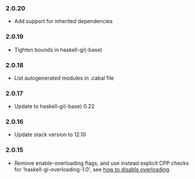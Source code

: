 ### 2.0.20

+ Add support for inherited dependencies

### 2.0.19

+ Tighten bounds in haskell-gi(-base)

### 2.0.18

+ List autogenerated modules in .cabal file

### 2.0.17

+ Update to haskell-gi(-base) 0.22

### 2.0.16

+ Update stack version to 12.10

### 2.0.15

+ Remove enable-overloading flags, and use instead explicit CPP checks for 'haskell-gi-overloading-1.0', see [how to disable overloading](https://github.com/haskell-gi/haskell-gi/wiki/Overloading\#disabling-overloading).

